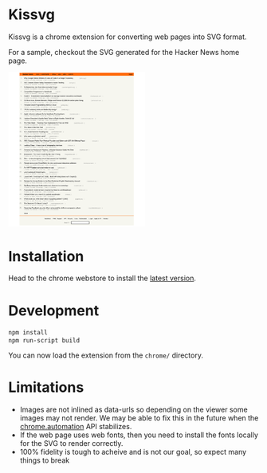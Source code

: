 # Kissvg

Kissvg is a chrome extension for converting web pages into SVG format.

For a sample, checkout the SVG generated for the Hacker News home page.

<a alt="sample.svg" href="sample.svg"><img src="sample.svg" width="274" /></a>

# Installation

Head to the chrome webstore to install the [latest version](https://chrome.google.com/webstore/detail/kissvg/igcglmmgiplpcdhhfdpjkbmfjiplmdkm).

# Development

```
npm install
npm run-script build
```

You can now load the extension from the `chrome/` directory.

# Limitations

* Images are not inlined as data-urls so depending on the viewer some images
  may not render. We may be able to fix this in the future when the
  [chrome.automation](https://developer.chrome.com/extensions/automation) API
  stabilizes.
* If the web page uses web fonts, then you need to install the fonts locally
  for the SVG to render correctly.
* 100% fidelity is tough to acheive and is not our goal, so expect many things
  to break

  
